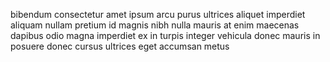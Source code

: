 bibendum consectetur amet ipsum arcu purus ultrices aliquet imperdiet aliquam
nullam pretium id magnis nibh nulla mauris at enim maecenas dapibus odio magna
imperdiet ex in turpis integer vehicula donec mauris in posuere donec cursus
ultrices eget accumsan metus